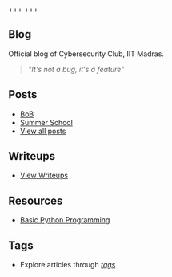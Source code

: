 +++
+++

## Blog

Official blog of Cybersecurity Club, IIT Madras.

> *"It's not a bug, it's a feature"*

## Posts

- [BoB](./posts/the_book)
- [Summer School](./posts/summer_school)
- [View all posts](./posts)

## Writeups

- [View Writeups](./writeups)

## Resources

- [Basic Python Programming](./resources/resource1)

## Tags

- Explore articles through *[tags](/blog/tags)*   







